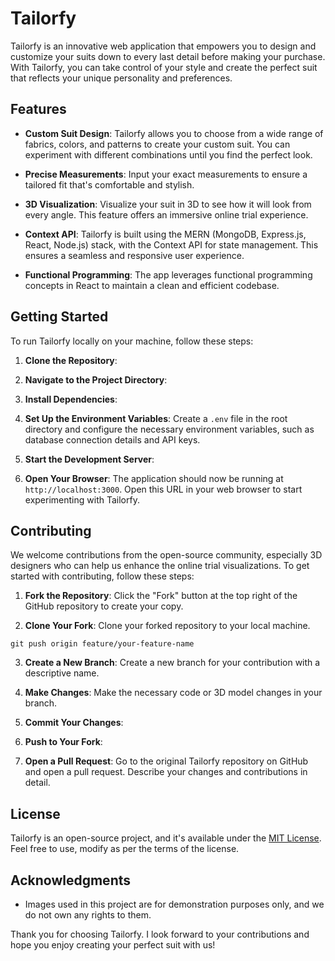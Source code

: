 # Tailorfy

Tailorfy is an innovative web application that empowers you to design and customize your suits down to every last detail before making your purchase. With Tailorfy, you can take control of your style and create the perfect suit that reflects your unique personality and preferences.

## Features

- **Custom Suit Design**: Tailorfy allows you to choose from a wide range of fabrics, colors, and patterns to create your custom suit. You can experiment with different combinations until you find the perfect look.

- **Precise Measurements**: Input your exact measurements to ensure a tailored fit that's comfortable and stylish.

- **3D Visualization**: Visualize your suit in 3D to see how it will look from every angle. This feature offers an immersive online trial experience.

- **Context API**: Tailorfy is built using the MERN (MongoDB, Express.js, React, Node.js) stack, with the Context API for state management. This ensures a seamless and responsive user experience.

- **Functional Programming**: The app leverages functional programming concepts in React to maintain a clean and efficient codebase.

## Getting Started

To run Tailorfy locally on your machine, follow these steps:

1. **Clone the Repository**:

2. **Navigate to the Project Directory**:

3. **Install Dependencies**:

4. **Set Up the Environment Variables**:
Create a `.env` file in the root directory and configure the necessary environment variables, such as database connection details and API keys.

5. **Start the Development Server**:

6. **Open Your Browser**:
The application should now be running at `http://localhost:3000`. Open this URL in your web browser to start experimenting with Tailorfy.

## Contributing

We welcome contributions from the open-source community, especially 3D designers who can help us enhance the online trial visualizations. To get started with contributing, follow these steps:

1. **Fork the Repository**: Click the "Fork" button at the top right of the GitHub repository to create your copy.

2. **Clone Your Fork**: Clone your forked repository to your local machine.
```
git push origin feature/your-feature-name
```

3. **Create a New Branch**: Create a new branch for your contribution with a descriptive name.

4. **Make Changes**: Make the necessary code or 3D model changes in your branch.

5. **Commit Your Changes**:

6. **Push to Your Fork**:

7. **Open a Pull Request**: Go to the original Tailorfy repository on GitHub and open a pull request. Describe your changes and contributions in detail.

## License

Tailorfy is an open-source project, and it's available under the [MIT License](LICENSE). Feel free to use, modify as per the terms of the license.

## Acknowledgments

- Images used in this project are for demonstration purposes only, and we do not own any rights to them.

Thank you for choosing Tailorfy. I look forward to your contributions and hope you enjoy creating your perfect suit with us!

